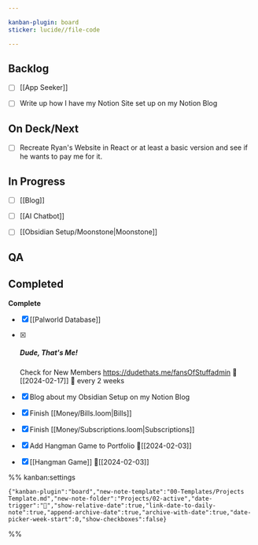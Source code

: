 ```yaml
---

kanban-plugin: board
sticker: lucide//file-code

---
```


## Backlog

- [ ] [[App Seeker]]
- [ ] Write up how I have my Notion Site set up on my Notion Blog


## On Deck/Next

- [ ] Recreate Ryan's Website in React or at least a basic version and see if he wants to pay me for it.


## In Progress

- [ ] [[Blog]]
- [ ] [[AI Chatbot]]
- [ ] [[Obsidian Setup/Moonstone|Moonstone]]


## QA



## Completed

**Complete**
- [x] [[Palworld Database]]
- [x] ##### Dude, That's Me!
	Check for New Members
	https://dudethats.me/fansOfStuffadmin
	📅[[2024-02-17]] 🔄️ every 2 weeks
- [x] Blog about my Obsidian Setup on my Notion Blog
- [x] Finish [[Money/Bills.loom|Bills]]
- [x] Finish [[Money/Subscriptions.loom|Subscriptions]]
- [x] Add Hangman Game to Portfolio 📅[[2024-02-03]]
- [x] [[Hangman Game]]
	📅[[2024-02-03]]




%% kanban:settings
```
{"kanban-plugin":"board","new-note-template":"00-Templates/Projects Template.md","new-note-folder":"Projects/02-active","date-trigger":"📅","show-relative-date":true,"link-date-to-daily-note":true,"append-archive-date":true,"archive-with-date":true,"date-picker-week-start":0,"show-checkboxes":false}
```
%%